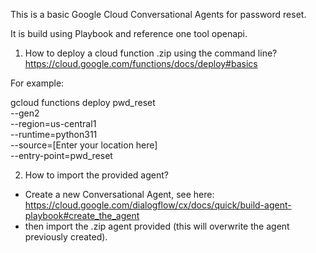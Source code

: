 This is a basic Google Cloud Conversational Agents for password reset.

It is build using Playbook and reference one tool openapi.


1. How to deploy a cloud function .zip using the command line?
https://cloud.google.com/functions/docs/deploy#basics

For example: 

gcloud functions deploy pwd_reset \
 --gen2 \
 --region=us-central1 \
 --runtime=python311 \
 --source=[Enter your location here] \
 --entry-point=pwd_reset

2. How to import the provided agent?
- Create a new Conversational Agent, see here: https://cloud.google.com/dialogflow/cx/docs/quick/build-agent-playbook#create_the_agent
- then import the .zip agent provided (this will overwrite the agent previously created).

